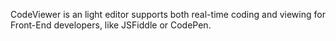 CodeViewer is an light editor supports both real-time coding and viewing for Front-End developers, like JSFiddle or CodePen. 
